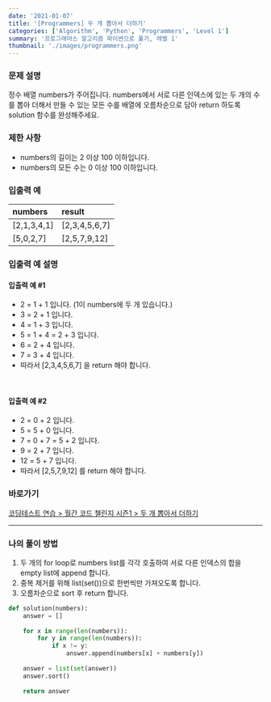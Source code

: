 ```yaml
---
date: '2021-01-07'
title: '[Programmers] 두 개 뽑아서 더하기'
categories: ['Algorithm', 'Python', 'Programmers', 'Level 1']
summary: '프로그래머스 알고리즘 파이썬으로 풀기, 레벨 1'
thumbnail: './images/programmers.png'
---
```


### 문제 설명

정수 배열 numbers가 주어집니다. numbers에서 서로 다른 인덱스에 있는 두 개의 수를 뽑아 더해서 만들 수 있는 모든 수를 배열에 오름차순으로 담아 return 하도록 solution 함수를 완성해주세요.

### 제한 사항

- numbers의 길이는 2 이상 100 이하입니다.
- numbers의 모든 수는 0 이상 100 이하입니다.

### 입출력 예

| numbers     | result        |
| :---------- | :------------ |
| [2,1,3,4,1] | [2,3,4,5,6,7] |
| [5,0,2,7]   | [2,5,7,9,12]  |

### 입출력 예 설명

#### 입출력 예 #1
- 2 = 1 + 1 입니다. (1이 numbers에 두 개 있습니다.)
- 3 = 2 + 1 입니다.
- 4 = 1 + 3 입니다.
- 5 = 1 + 4 = 2 + 3 입니다.
- 6 = 2 + 4 입니다.
- 7 = 3 + 4 입니다.
- 따라서 [2,3,4,5,6,7] 을 return 해야 합니다.
<br/>

#### 입출력 예 #2
- 2 = 0 + 2 입니다.
- 5 = 5 + 0 입니다.
- 7 = 0 + 7 = 5 + 2 입니다.
- 9 = 2 + 7 입니다.
- 12 = 5 + 7 입니다.
- 따라서 [2,5,7,9,12] 를 return 해야 합니다.

### 바로가기

[코딩테스트 연습 > 월간 코드 챌린지 시즌1 > 두 개 뽑아서 더하기](<https://programmers.co.kr/learn/courses/30/lessons/68644?language=python3>)

---

### 나의 풀이 방법

1. 두 개의 for loop로 numbers list를 각각 호출하여 서로 다른 인덱스의 합을 empty list에 append 합니다.
2. 중복 제거를 위해 list(set())으로 한번씩만 가져오도록 합니다.
3. 오름차순으로 sort 후 return 합니다.

``` python
def solution(numbers):
    answer = []
    
    for x in range(len(numbers)):
        for y in range(len(numbers)):
            if x != y:
                answer.append(numbers[x] + numbers[y])
    
    answer = list(set(answer))
    answer.sort()
    
    return answer
```